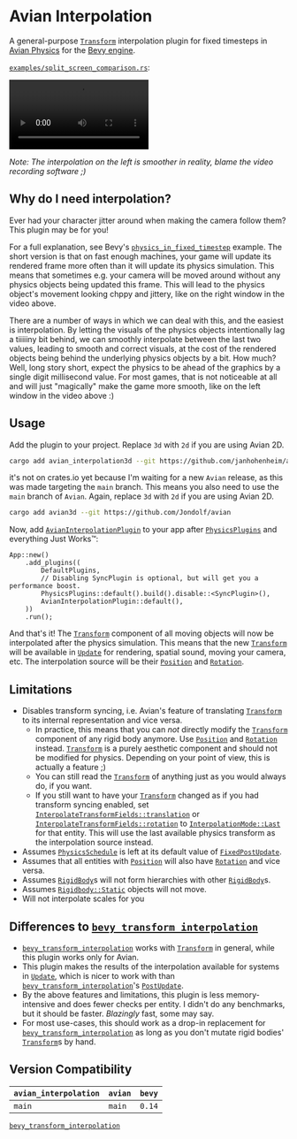 # Avian Interpolation

A general-purpose [`Transform`] interpolation plugin for fixed timesteps in [Avian Physics](https://github.com/Jondolf/avian/) for the [Bevy engine](https://bevyengine.org/).

[`examples/split_screen_comparison.rs`]:

<video src="https://github.com/user-attachments/assets/919c4809-0502-4b37-b789-261b7e9c7c30" width="50%">
A video showing the difference between enabled and disabled interpolation.
</video>

*Note: The interpolation on the left is smoother in reality, blame the video recording software ;)*

## Why do I need interpolation?

Ever had your character jitter around when making the camera follow them?
This plugin may be for you!

For a full explanation, see Bevy's [`physics_in_fixed_timestep`] example.
The short version is that on fast enough machines, your game will update its
rendered frame more often than it will update its physics simulation.
This means that sometimes e.g. your camera will be moved around without any physics
objects being updated this frame. This will lead to the physics object's movement
looking chppy and jittery, like on the right window in the video above.

There are a number of ways in which we can deal with this, and the easiest is
interpolation. By letting the visuals of the physics objects intentionally lag
a tiiiiiny bit behind, we can smoothly interpolate between the last two values, leading
to smooth and correct visuals, at the cost of the rendered objects
being behind the underlying physics objects by a bit. How much?
Well, long story short, expect the physics to be ahead of the graphics by a single digit
millisecond value. For most games, that is not noticeable at all and will just "magically"
make the game more smooth, like on the left window in the video above :)

## Usage

Add the plugin to your project. Replace `3d` with `2d` if you are using Avian 2D.

```sh
cargo add avian_interpolation3d --git https://github.com/janhohenheim/avian_interpolation
```

it's not on crates.io yet because I'm waiting for a new `Avian` release, as this was made
targeting the `main` branch. This means you also need to use the `main` branch of `Avian`.
Again, replace `3d` with `2d` if you are using Avian 2D.

```sh
cargo add avian3d --git https://github.com/Jondolf/avian
```

Now, add [`AvianInterpolationPlugin`] to your app after [`PhysicsPlugins`] and everything Just Works™:

```rust,ignore
App::new()
    .add_plugins((
        DefaultPlugins,
        // Disabling SyncPlugin is optional, but will get you a performance boost.
        PhysicsPlugins::default().build().disable::<SyncPlugin>(),
        AvianInterpolationPlugin::default(),
    ))
    .run();
```

And that's it! The [`Transform`] component of all moving objects will now be interpolated after the physics simulation.
This means that the new [`Transform`] will be available in [`Update`] for rendering, spatial sound, moving your camera, etc.
The interpolation source will be their [`Position`] and [`Rotation`].

## Limitations

- Disables transform syncing, i.e. Avian's feature of translating [`Transform`] to its internal representation and vice versa.
  - In practice, this means that you can *not* directly modify the [`Transform`] component of any rigid body anymore.
    Use [`Position`] and [`Rotation`] instead. [`Transform`] is a purely aesthetic component and should not be modified for physics.
    Depending on your point of view, this is actually a feature ;)
  - You can still read the [`Transform`] of anything just as you would always do, if you want.
  - If you still want to have your [`Transform`] changed as if you had transform syncing enabled, set [`InterpolateTransformFields::translation`] or [`InterpolateTransformFields::rotation`] to [`InterpolationMode::Last`] for that entity.
    This will use the last available physics transform as the interpolation source instead.
- Assumes [`PhysicsSchedule`] is left at its default value of [`FixedPostUpdate`].
- Assumes that all entities with [`Position`] will also have [`Rotation`] and vice versa.
- Assumes [`RigidBody`]s will not form hierarchies with other [`RigidBody`]s.
- Assumes [`Rigidbody::Static`] objects will not move.
- Will not interpolate scales for you

## Differences to [`bevy_transform_interpolation`]

- [`bevy_transform_interpolation`] works with [`Transform`] in general, while this plugin works only for Avian.
- This plugin makes the results of the interpolation available for systems in [`Update`],
  which is nicer to work with than [`bevy_transform_interpolation`]'s [`PostUpdate`].
- By the above features and limitations, this plugin is less memory-intensive and does fewer checks per entity.
  I didn't do any benchmarks, but it should be faster. *Blazingly* fast, some may say.
- For most use-cases, this should work as a drop-in replacement for [`bevy_transform_interpolation`] as long as you
  don't mutate rigid bodies' [`Transform`]s by hand.

## Version Compatibility

| `avian_interpolation` | `avian` | `bevy` |
|---------------|---------|-------|
| `main`       | `main` | `0.14` |

[`physics_in_fixed_timestep`]: https://github.com/bevyengine/bevy/blob/main/examples/movement/physics_in_fixed_timestep.rs
[`AvianInterpolationPlugin`]: https://github.com/janhohenheim/avian_interpolation/blob/main/src/lib.rs#L53
[`PhysicsPlugins`]: https://docs.rs/avian3d/latest/avian3d/struct.PhysicsPlugins.html
[`Transform`]: https://docs.rs/bevy/latest/bevy/transform/components/struct.Transform.html
[`Position`]: https://docs.rs/avian3d/latest/avian3d/position/struct.Position.html
[`Rotation`]: https://docs.rs/avian3d/latest/avian3d/position/struct.Rotation.html
[`RigidBody`]: https://docs.rs/avian3d/latest/avian3d/dynamics/rigid_body/enum.RigidBody.html
[`Rigidbody::Static`]: https://docs.rs/avian3d/latest/avian3d/dynamics/rigid_body/enum.RigidBody.html#variant.Static
[`Update`]: https://docs.rs/bevy/latest/bevy/app/struct.Update.html
[`PostUpdate`]: https://docs.rs/bevy/latest/bevy/app/struct.PostUpdate.html
[`bevy_transform_interpolation`]: (https://github.com/Jondolf/bevy_transform_interpolation)
[`PhysicsSchedule`]: https://docs.rs/avian3d/latest/avian3d/schedule/struct.PhysicsSchedule.html
[`FixedPostUpdate`]: https://docs.rs/bevy/latest/bevy/app/struct.FixedPostUpdate.html
[`InterpolationMode::Last`]: https://github.com/janhohenheim/avian_interpolation/blob/main/src/lib.rs#L129
[`examples/split_screen_comparison.rs`]: https://github.com/janhohenheim/avian_interpolation/blob/main/crates/avian_interpolation3d/examples/split_screen_comparison.rs
[`InterpolateTransformFields::translation`]: https://github.com/janhohenheim/avian_interpolation/blob/main/src/lib.rs#L101
[`InterpolateTransformFields::rotation`]: https://github.com/janhohenheim/avian_interpolation/blob/main/src/lib.rs#L103
[`bevy_transform_interpolation`](https://github.com/Jondolf/bevy_transform_interpolation)
